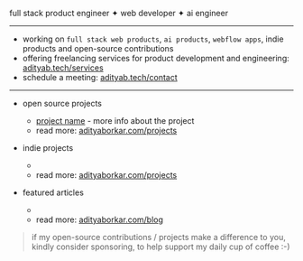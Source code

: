 full stack product engineer ✦ web developer ✦ ai engineer

---

- working on `full stack web products`, `ai products`, `webflow apps`, indie products and open-source contributions
- offering freelancing services for product development and engineering: [adityab.tech/services](adityaborkar.com/services)
- schedule a meeting: [adityab.tech/contact](adityaborkar.com/contact)

---

- open source projects

  - [project name]() - more info about the project
  - read more: [adityaborkar.com/projects](https://adityaborkar.com/projects)

- indie projects

  - 
  - read more: [adityaborkar.com/projects](https://adityaborkar.com/projects)

- featured articles

  - 
  - read more: [adityaborkar.com/blog](https://adityaborkar.com/blog)

> if my open-source contributions / projects make a difference to you, kindly consider sponsoring, to help support my daily cup of coffee :-)
